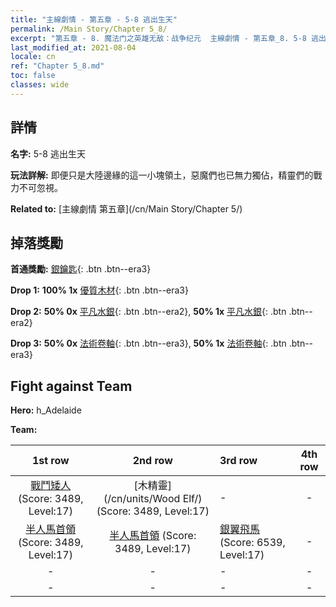 ```yaml
---
title: "主線劇情 - 第五章 - 5-8 逃出生天"
permalink: /Main Story/Chapter 5_8/
excerpt: "第五章 - 8. 魔法门之英雄无敌：战争纪元  主線劇情 - 第五章_8. 5-8 逃出生天"
last_modified_at: 2021-08-04
locale: cn
ref: "Chapter 5_8.md"
toc: false
classes: wide
---
```


## 詳情

 **名字:** 5-8 逃出生天

 **玩法詳解:** 即便只是大陸邊緣的這一小塊領土，惡魔們也已無力獨佔，精靈們的戰力不可忽視。

 **Related to:** [主線劇情 第五章](/cn/Main Story/Chapter 5/)

## 掉落獎勵

 **首通獎勵:** [銀鑰匙](/cn/Items/con_693/){: .btn .btn--era3}

 **Drop 1:** **100% 1x** [優質木材](/cn/Items/mat_13/){: .btn .btn--era3}

 **Drop 2:** **50% 0x** [平凡水銀](/cn/Items/mat_8/){: .btn .btn--era2}, **50% 1x** [平凡水銀](/cn/Items/mat_8/){: .btn .btn--era2}

 **Drop 3:** **50% 0x** [法術卷軸](/cn/Items/con_694/){: .btn .btn--era3}, **50% 1x** [法術卷軸](/cn/Items/con_694/){: .btn .btn--era3}


## Fight against Team
 **Hero:** h_Adelaide

 **Team:**


  | 1st row | 2nd row | 3rd row | 4th row |
  |:----:|:----:|:----|:----:|
  | [戰鬥矮人](/cn/units/Dwarf/) (Score: 3489, Level:17)  | [木精靈](/cn/units/Wood Elf/) (Score: 3489, Level:17)  | - | - |
  | [半人馬首領](/cn/units/Centaur/) (Score: 3489, Level:17)  | [半人馬首領](/cn/units/Centaur/) (Score: 3489, Level:17)  | [銀翼飛馬](/cn/units/Pegasus/) (Score: 6539, Level:17)  | - |
  | - | - | - | - |
  | - | - | - | - |



